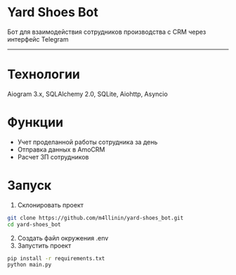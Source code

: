 # Yard Shoes Bot
Бот для взаимодействия сотрудников производства с CRM через интерфейс Telegram

---

# Технологии  
Aiogram 3.x, SQLAlchemy 2.0, SQLite, Aiohttp, Asyncio

# Функции
- Учет проделанной работы сотрудника за день
- Отправка данных в AmoCRM
- Расчет ЗП сотрудников

# Запуск
1. Склонировать проект
```bash
git clone https://github.com/m4llinin/yard-shoes_bot.git
cd yard-shoes_bot
```
2. Создать файл окружения .env
3. Запустить проект
```bash
pip install -r requirements.txt  
python main.py
```
